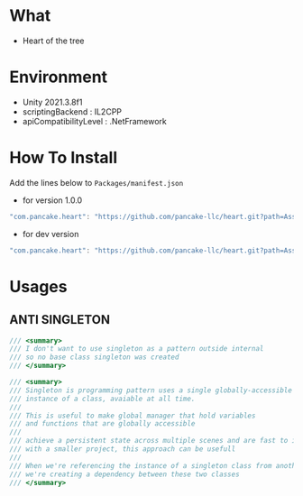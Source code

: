 # What
- Heart of the tree

# Environment
- Unity 2021.3.8f1
- scriptingBackend : IL2CPP
- apiCompatibilityLevel : .NetFramework

# How To Install
Add the lines below to `Packages/manifest.json`

- for version 1.0.0
```csharp
"com.pancake.heart": "https://github.com/pancake-llc/heart.git?path=Assets/_Root#1.0.0",
```

- for dev version
```csharp
"com.pancake.heart": "https://github.com/pancake-llc/heart.git?path=Assets/_Root",
```

# Usages
## ANTI SINGLETON
```csharp
/// <summary>
/// I don't want to use singleton as a pattern outside internal
/// so no base class singleton was created
/// </summary>

/// <summary>
/// Singleton is programming pattern uses a single globally-accessible
/// instance of a class, avaiable at all time.
///
/// This is useful to make global manager that hold variables
/// and functions that are globally accessible
///
/// achieve a persistent state across multiple scenes and are fast to implement
/// with a smaller project, this approach can be usefull
///
/// When we're referencing the instance of a singleton class from another script
/// we're creating a dependency between these two classes
/// </summary> 
```

